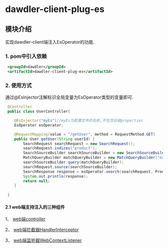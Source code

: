 # dawdler-client-plug-es

## 模块介绍

实现dawdler-client端注入EsOperator的功能.

### 1. pom中引入依赖

```xml
 <groupId>dawdler</groupId>
 <artifactId>dawdler-client-plug-es</artifactId>
```

### 2. 使用方式

通过@EsInjector注解标识全局变量为EsOperator类型的变量即可.

```java
 @Controller
 public class UserController{

    @EsInjector("myEs")//myEs为配置文件的名称,不包含后缀properties
    EsOperator esOperator;

    @RequestMapping(value = "/getUser", method = RequestMethod.GET)
    public User getUser(String userId) {
        SearchRequest searchRequest = new SearchRequest();
        searchRequest.indices("product");
        SearchSourceBuilder searchSourceBuilder = new SearchSourceBuilder();
        MatchQueryBuilder matchQueryBuilder = new MatchQueryBuilder("name", "电冰箱");
        searchSourceBuilder.query(matchQueryBuilder);
        searchRequest.source(searchSourceBuilder);
        SearchResponse response = esOperator.search(searchRequest, Product.class);//使用esOperator对象
        System.out.println(response);
        return null;
    }
 
 }

```

#### 2.1 web端支持注入的三种组件

1、 [web端controller](../../dawdler-client-plug/README.md#3-controller注解)

2、 [web端拦截器HandlerInterceptor](../../dawdler-client-plug/README.md#5-HandlerInterceptor-拦截器)

3、 [web端监听器WebContextListener](../../dawdler-client-plug/README.md#6-webcontextlistener-监听器)
